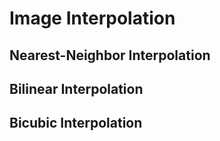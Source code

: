 # Image Interpolation
## Nearest-Neighbor Interpolation
## Bilinear Interpolation
## Bicubic Interpolation
